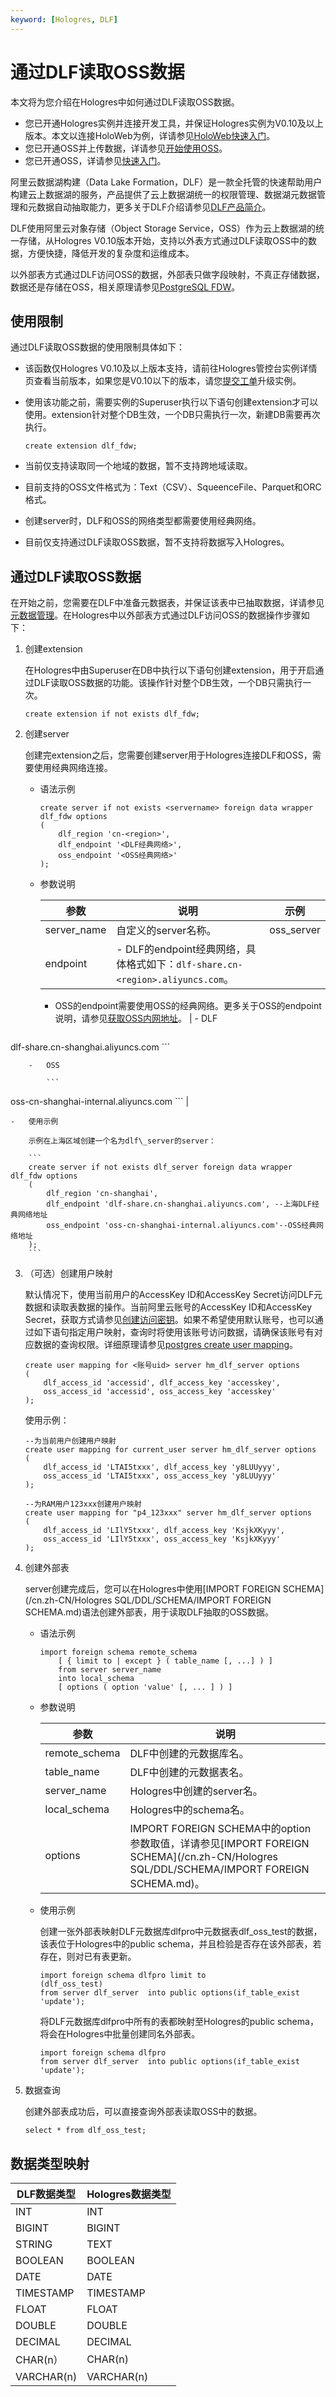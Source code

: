 ```yaml
---
keyword: [Hologres, DLF]
---
```


# 通过DLF读取OSS数据

本文将为您介绍在Hologres中如何通过DLF读取OSS数据。

-   您已开通Hologres实例并连接开发工具，并保证Hologres实例为V0.10及以上版本。本文以连接HoloWeb为例，详请参见[HoloWeb快速入门](/cn.zh-CN/快速入门/HoloWeb快速入门.md)。
-   您已开通OSS并上传数据，详请参见[开始使用OSS](/cn.zh-CN/快速入门/开始使用OSS.md)。
-   您已开通OSS，详请参见[快速入门]()。

阿里云数据湖构建（Data Lake Formation，DLF）是一款全托管的快速帮助用户构建云上数据湖的服务，产品提供了云上数据湖统一的权限管理、数据湖元数据管理和元数据自动抽取能力，更多关于DLF介绍请参见[DLF产品简介]()。

DLF使用阿里云对象存储（Object Storage Service，OSS）作为云上数据湖的统一存储，从Hologres V0.10版本开始，支持以外表方式通过DLF读取OSS中的数据，方便快捷，降低开发的复杂度和运维成本。

以外部表方式通过DLF访问OSS的数据，外部表只做字段映射，不真正存储数据，数据还是存储在OSS，相关原理请参见[PostgreSQL FDW](https://www.postgresql.org/docs/11/postgres-fdw.html)。

## 使用限制

通过DLF读取OSS数据的使用限制具体如下：

-   该函数仅Hologres V0.10及以上版本支持，请前往Hologres管控台实例详情页查看当前版本，如果您是V0.10以下的版本，请您[提交工单](https://selfservice.console.aliyun.com/ticket/createIndex?spm=5176.2020520129.console-base-top.dwork-order-1.29d546aee0gsiH)升级实例。
-   使用该功能之前，需要实例的Superuser执行以下语句创建extension才可以使用。extension针对整个DB生效，一个DB只需执行一次，新建DB需要再次执行。

    ```
    create extension dlf_fdw;
    ```

-   当前仅支持读取同一个地域的数据，暂不支持跨地域读取。
-   目前支持的OSS文件格式为：Text（CSV）、SqueenceFile、Parquet和ORC格式。
-   创建server时，DLF和OSS的网络类型都需要使用经典网络。
-   目前仅支持通过DLF读取OSS数据，暂不支持将数据写入Hologres。

## 通过DLF读取OSS数据

在开始之前，您需要在DLF中准备元数据表，并保证该表中已抽取数据，详请参见[元数据管理]()。在Hologres中以外部表方式通过DLF访问OSS的数据操作步骤如下：

1.  创建extension

    在Hologres中由Superuser在DB中执行以下语句创建extension，用于开启通过DLF读取OSS数据的功能。该操作针对整个DB生效，一个DB只需执行一次。

    ```
    create extension if not exists dlf_fdw;
    ```

2.  创建server

    创建完extension之后，您需要创建server用于Hologres连接DLF和OSS，需要使用经典网络连接。

    -   语法示例

        ```
        create server if not exists <servername> foreign data wrapper dlf_fdw options
        (
            dlf_region 'cn-<region>',
            dlf_endpoint '<DLF经典网络>',
            oss_endpoint '<OSS经典网络>'
        );
        ```

    -   参数说明

        |参数|说明|示例|
        |--|--|--|
        |server\_name|自定义的server名称。|oss\_server|
        |endpoint|        -   DLF的endpoint经典网络，具体格式如下：`dlf-share.cn-<region>.aliyuncs.com`。
        -   OSS的endpoint需要使用OSS的经典网络。更多关于OSS的endpoint说明，请参见[获取OSS内网地址](/cn.zh-CN/开发指南/访问域名（Endpoint）/ECS实例通过OSS内网地址访问OSS资源.md)。
|        -   DLF

            ```
dlf-share.cn-shanghai.aliyuncs.com
            ```

        -   OSS

            ```
oss-cn-shanghai-internal.aliyuncs.com
            ``` |

    -   使用示例

        示例在上海区域创建一个名为dlf\_server的server：

        ```
        create server if not exists dlf_server foreign data wrapper dlf_fdw options
        (
            dlf_region 'cn-shanghai',
            dlf_endpoint 'dlf-share.cn-shanghai.aliyuncs.com', --上海DLF经典网络地址
            oss_endpoint 'oss-cn-shanghai-internal.aliyuncs.com'--OSS经典网络地址
        );
        ```

3.  （可选）创建用户映射

    默认情况下，使用当前用户的AccessKey ID和AccessKey Secret访问DLF元数据和读取表数据的操作。当前阿里云账号的AccessKey ID和AccessKey Secret，获取方式请参见[创建访问密钥](/cn.zh-CN/准备工作/准备阿里云账号.md)。如果不希望使用默认账号，也可以通过如下语句指定用户映射，查询时将使用该账号访问数据，请确保该账号有对应数据的查询权限。详细原理请参见[postgres create user mapping](https://www.postgresql.org/docs/11/sql-createusermapping.html)。

    ```
    create user mapping for <账号uid> server hm_dlf_server options
    (
        dlf_access_id 'accessid', dlf_access_key 'accesskey',
        oss_access_id 'accessid', oss_access_key 'accesskey'
    );
    ```

    使用示例：

    ```
    --为当前用户创建用户映射
    create user mapping for current_user server hm_dlf_server options
    (
        dlf_access_id 'LTAI5txxx', dlf_access_key 'y8LUUyyy',
        oss_access_id 'LTAI5txxx', oss_access_key 'y8LUUyyy'
    );
    
    --为RAM用户123xxx创建用户映射
    create user mapping for "p4_123xxx" server hm_dlf_server options
    (
        dlf_access_id 'LIlY5txxx', dlf_access_key 'KsjkXKyyy',
        oss_access_id 'LIlY5txxx', oss_access_key 'KsjkXKyyy'
    );
    ```

4.  创建外部表

    server创建完成后，您可以在Hologres中使用[IMPORT FOREIGN SCHEMA](/cn.zh-CN/Hologres SQL/DDL/SCHEMA/IMPORT FOREIGN SCHEMA.md)语法创建外部表，用于读取DLF抽取的OSS数据。

    -   语法示例

        ```
        import foreign schema remote_schema
            [ { limit to | except } ( table_name [, ...] ) ]
            from server server_name
            into local_schema 
            [ options ( option 'value' [, ... ] ) ]
        ```

    -   参数说明

        |参数|说明|
        |--|--|
        |remote\_schema|DLF中创建的元数据库名。|
        |table\_name|DLF中创建的元数据表名。|
        |server\_name|Hologres中创建的server名。|
        |local\_schema|Hologres中的schema名。|
        |options|IMPORT FOREIGN SCHEMA中的option参数取值，详请参见[IMPORT FOREIGN SCHEMA](/cn.zh-CN/Hologres SQL/DDL/SCHEMA/IMPORT FOREIGN SCHEMA.md)。|

    -   使用示例

        创建一张外部表映射DLF元数据库dlfpro中元数据表dlf\_oss\_test的数据，该表位于Hologres中的public schema，并且检验是否存在该外部表，若存在，则对已有表更新。

        ```
        import foreign schema dlfpro limit to
        (dlf_oss_test) 
        from server dlf_server  into public options(if_table_exist 'update');
        ```

        将DLF元数据库dlfpro中所有的表都映射至Hologres的public schema，将会在Hologres中批量创建同名外部表。

        ```
        import foreign schema dlfpro 
        from server dlf_server  into public options(if_table_exist 'update');
        ```

5.  数据查询

    创建外部表成功后，可以直接查询外部表读取OSS中的数据。

    ```
    select * from dlf_oss_test;
    ```


## 数据类型映射

|DLF数据类型|Hologres数据类型|
|-------|------------|
|INT|INT|
|BIGINT|BIGINT|
|STRING|TEXT|
|BOOLEAN|BOOLEAN|
|DATE|DATE|
|TIMESTAMP|TIMESTAMP|
|FLOAT|FLOAT|
|DOUBLE|DOUBLE|
|DECIMAL|DECIMAL|
|CHAR\(n）|CHAR\(n\)|
|VARCHAR\(n\)|VARCHAR\(n\)|

